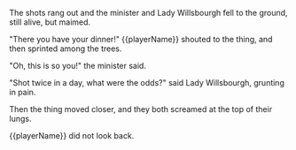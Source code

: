 The shots rang out and the minister and Lady Willsbourgh fell to the ground, still alive, but maimed.

"There you have your dinner!" {{playerName}} shouted to the thing, and then sprinted among the trees.

"Oh, this is so you!" the minister said.

"Shot twice in a day, what were the odds?" said Lady Willsbourgh, grunting in pain.

Then the thing moved closer, and they both screamed at the top of their lungs.

{{playerName}} did not look back.

